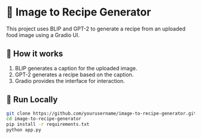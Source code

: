 
# 🥘 Image to Recipe Generator

This project uses BLIP and GPT-2 to generate a recipe from an uploaded food image using a Gradio UI.

## 🔧 How it works
1. BLIP generates a caption for the uploaded image.
2. GPT-2 generates a recipe based on the caption.
3. Gradio provides the interface for interaction.

## 🚀 Run Locally
```bash
git clone https://github.com/yourusername/image-to-recipe-generator.git
cd image-to-recipe-generator
pip install -r requirements.txt
python app.py
